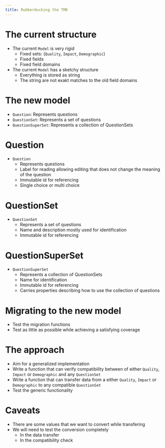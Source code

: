 ```yaml
---
title: Rubberducking the TMD
---
```



# The current structure
- The current `Model` is very rigid
    - Fixed sets: (`Quality`, `Impact`, `Demographic`)
    - Fixed fields
    - Fixed field domains
- The current `Model` has a sketchy structure
    - Everything is stored as string
    - The string are not exakt matches to the old field domains


# The new model

- `Question`: Represents questions
- `QuestionSet`: Represents a set of questions
- `QuestionSuperSet`: Represents a collection of QuestionSets


# Question

- `Question`
    - Represents questions
    - Label for reading allowing editing that does not change the meaning of the question
    - Immutable id for referencing
    - Single choice or multi choice

# QuestionSet

- `QuestionSet`
    - Represents a set of questions
    - Name and description mostly used for identification
    - Immutable id for referencing

# QuestionSuperSet

- `QuestionSuperSet`
    - Represents a collection of QuestionSets
    - Name for identification
    - Immutable id for referencing
    - Carries properties describing how to use the collection of questions


# Migrating to the new model

- Test the migration functions
- Test as little as possible while achieving a satisfying coverage


# The approach

- Aim for a generalized implementation
- Write a function that can verify compatibility between of either `Quality`, `Impact` or `Demographic` and any `QuestionSet`
- Write a function that can transfer data from a either `Quality`, `Impact` or `Demographic` to any compatible `QuestionSet`
- Test the generic functionality


# Caveats

- There are some values that we want to convert while transfering
- We will need to test the conversion completely
    - In the data transfer
    - In the compatibility check
